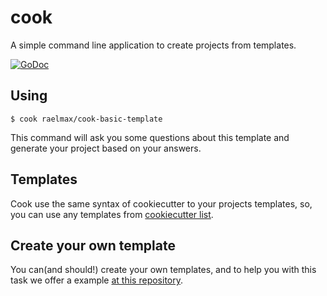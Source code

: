 # cook
A simple command line application to create projects from templates.

[![GoDoc](https://godoc.org/github.com/raelmax/cook?status.svg)](https://godoc.org/github.com/raelmax/cook)

## Using
```
$ cook raelmax/cook-basic-template
```

This command will ask you some questions about this template and generate your
project based on your answers.

## Templates
Cook use the same syntax of cookiecutter to your projects templates, so, you can
use any templates from [cookiecutter list](https://github.com/audreyr/cookiecutter#available-cookiecutters).

## Create your own template
You can(and should!) create your own templates, and to help you with this task
we offer a example [at this repository](https://github.com/raelmax/cook-basic-template).